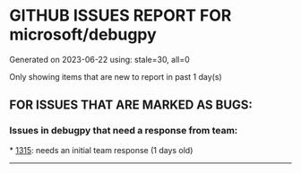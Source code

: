
# GITHUB ISSUES REPORT FOR microsoft/debugpy


Generated on 2023-06-22 using: stale=30, all=0


Only showing items that are new to report in past 1 day(s)


## FOR ISSUES THAT ARE MARKED AS BUGS:


### Issues in debugpy that need a response from team:


\* [1315](https://github.com/microsoft/debugpy/issues/1315 "Debugging Django in Docker container with VS Code doesn't engage debug inspector"): needs an initial team response (1 days old)

---
